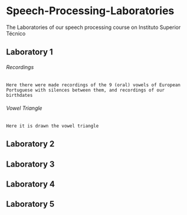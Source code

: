 # Speech-Processing-Laboratories
The Laboratories of our speech processing course on Instituto Superior Técnico

## Laboratory 1
  ###### Recordings
    Here there were made recordings of the 9 (oral) vowels of European Portuguese with silences between them, and recordings of our     birthdates
    
  ###### Vowel Triangle
    Here it is drawn the vowel triangle
## Laboratory 2
    
## Laboratory 3
  
## Laboratory 4
  
## Laboratory 5
